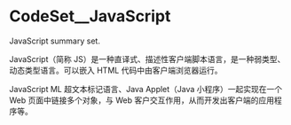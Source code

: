 # CodeSet__JavaScript
JavaScript summary set.



JavaScript（简称 JS）是一种直译式、描述性客户端脚本语言，是一种弱类型、动态类型语言。可以嵌入 HTML 代码中由客户端浏览器运行。

JavaScript ML 超文本标记语言、Java Applet（Java 小程序）一起实现在一个 Web 页面中链接多个对象，与 Web 客户交互作用，从而开发出客户端的应用程序等。
